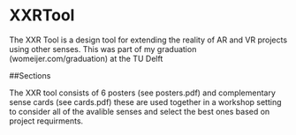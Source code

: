 # XXRTool
The XXR Tool is a design tool for extending the reality of AR and VR projects using other senses. This was part of my graduation (womeijer.com/graduation) at the TU Delft

##Sections

The XXR tool consists of 6 posters (see posters.pdf) and complementary sense cards (see cards.pdf) these are used together in a workshop setting to consider all of the avalible senses and select the best ones based on project requirments.

